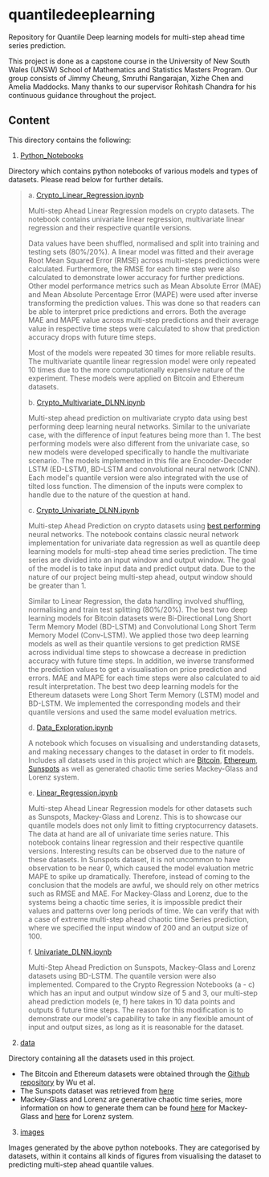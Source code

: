 # quantiledeeplearning

Repository for Quantile Deep learning models for multi-step ahead time series prediction. 

This project is done as a capstone course in the University of New South Wales (UNSW) School of Mathematics and Statistics Masters Program. Our group consists of Jimmy Cheung, Smruthi Rangarajan, Xizhe Chen and Amelia Maddocks. Many thanks to our supervisor Rohitash Chandra for his continuous guidance throughout the project.

## Content

This directory contains the following:

1. [Python_Notebooks](Python_Notebooks)

Directory which contains python notebooks of various models and types of datasets. Please read below for further details.

> a. [Crypto_Linear_Regression.ipynb](Python_Notebooks/Crypto_Linear_Regression.ipynb)
>
> Multi-step Ahead Linear Regression models on crypto datasets. The notebook contains univariate linear regression, multivariate linear regression and their respective quantile versions. 
>
> Data values have been shuffled, normalised and split into training and testing sets (80%/20%). A linear model was fitted and their average Root Mean Squared Error (RMSE) across multi-steps predictions were calculated. Furthermore, the RMSE for each time step were also calculated to demonstrate lower accuracy for further predictions. Other model performance metrics such as Mean Absolute Error (MAE) and Mean Absolute Percentage Error (MAPE) were used after inverse transforming the prediction values. This was done so that readers can be able to interpret price predictions and errors. Both the average MAE and MAPE value across multi-step predictions and their average value in respective time steps were calculated to show that prediction accuracy drops with future time steps. 
>
> Most of the models were repeated 30 times for more reliable results. The multivariate quantile linear regression model were only repeated 10 times due to the more computationally expensive nature of the experiment. These models were applied on Bitcoin and Ethereum datasets.
> 
> b. [Crypto_Multivariate_DLNN.ipynb](Python_Notebooks/Crypto_Multivariate_DLNN.ipynb)
>
> Multi-step ahead prediction on multivariate crypto data using best performing deep learning neural networks. Similar to the univariate case, with the difference of input features being more than 1. The best performing models were also different from the univariate case, so new models were developed specifically to handle the multivariate scenario. The models implemented in this file are Encoder-Decoder LSTM (ED-LSTM), BD-LSTM and convolutional neural network (CNN). Each model's quantile version were also integrated with the use of tilted loss function. The dimension of the inputs were complex to handle due to the nature of the question at hand.
>
> c. [Crypto_Univariate_DLNN.ipynb](Python_Notebooks/Crypto_Univariate_DLNN.ipynb)
>
> Multi-step Ahead Prediction on crypto datasets using [best performing](https://arxiv.org/abs/2405.11431) neural networks. The notebook contains classic neural network implementation for univariate data regression as well as quantile deep learning models for multi-step ahead time series prediction. The time series are divided into an input window and output window. The goal of the model is to take input data and predict output data. Due to the nature of our project being multi-step ahead, output window should be greater than 1.
>
> Similar to Linear Regression, the data handling involved shuffling, normalising and train test splitting (80%/20%). The best two deep learning models for Bitcoin datasets were Bi-Directional Long Short Term Memory Model (BD-LSTM) and Convolutional Long Short Term Memory Model (Conv-LSTM). We applied those two deep learning models as well as their quantile versions to get prediction RMSE across individual time steps to showcase a decrease in prediction accuracy with future time steps. In addition, we inverse transformed the prediction values to get a visualisation on price prediction and errors. MAE and MAPE for each time steps were also calculated to aid result interpretation. The best two deep learning models for the Ethereum datasets were Long Short Term Memory (LSTM) model and BD-LSTM. We implemented the corresponding models and their quantile versions and used the same model evaluation metrics.
>
> d. [Data_Exploration.ipynb](Python_Notebooks/Data_Exploration.ipynb)
>
> A notebook which focuses on visualising and understanding datasets, and making necessary changes to the dataset in order to fit models. Includes all datasets used in this project which are [Bitcoin](data/coin_Bitcoin.csv), [Ethereum](data/coin_Ethereum.csv), [Sunspots](data/Sunspots.csv) as well as generated chaotic time series Mackey-Glass and Lorenz system.
>
> e. [Linear_Regression.ipynb](Python_Notebooks/Linear_Regression.ipynb)
>
> Multi-step Ahead Linear Regression models for other datasets such as Sunspots, Mackey-Glass and Lorenz. This is to showcase our quantile models does not only limit to fitting cryptocurrency datasets. The data at hand are all of univariate time series nature. This notebook contains linear regression and their respective quantile versions. Interesting results can be observed due to the nature of these datasets. In Sunspots dataset, it is not uncommon to have observation to be near 0, which caused the model evaluation metric MAPE to spike up dramatically. Therefore, instead of coming to the conclusion that the models are awful, we should rely on other metrics such as RMSE and MAE. For Mackey-Glass and Lorenz, due to the systems being a chaotic time series, it is impossible predict their values and patterns over long periods of time. We can verify that with a case of extreme multi-step ahead chaotic time Series prediction, where we specified the input window of 200 and an output size of 100. 
>
> f. [Univariate_DLNN.ipynb](Python_Notebooks/Univariate_DLNN.ipynb)
>
> Multi-Step Ahead Prediction on Sunspots, Mackey-Glass and Lorenz datasets using BD-LSTM. The quantile version were also implemented. Compared to the Crypto Regression Notebooks (a - c) which has an input and output window size of 5 and 3, our multi-step ahead prediction models (e, f) here takes in 10 data points and outputs 6 future time steps. The reason for this modification is to demonstrate our model's capability to take in any flexible amount of input and output sizes, as long as it is reasonable for the dataset.


2. [data](data/)

Directory containing all the datasets used in this project. 

* The Bitcoin and Ethereum datasets were obtained through the [Github repository](https://github.com/sydney-machine-learning/deeplearning-crypto) by Wu et al.
* The Sunspots dataset was retrieved from [here](https://www.kaggle.com/datasets/robervalt/sunspots/data)
* Mackey-Glass and Lorenz are generative chaotic time series, more information on how to generate them can be found [here](https://reservoirpy.readthedocs.io/en/latest/api/generated/reservoirpy.datasets.mackey_glass.html) for Mackey-Glass and [here](https://en.wikipedia.org/wiki/Lorenz_system#:~:text=The%20Lorenz%20system%20is%20a,solutions%20of%20the%20Lorenz%20system.) for Lorenz system.


3. [images](images/)

Images generated by the above python notebooks. They are categorised by datasets, within it contains all kinds of figures from visualising the dataset to predicting multi-step ahead quantile values.
